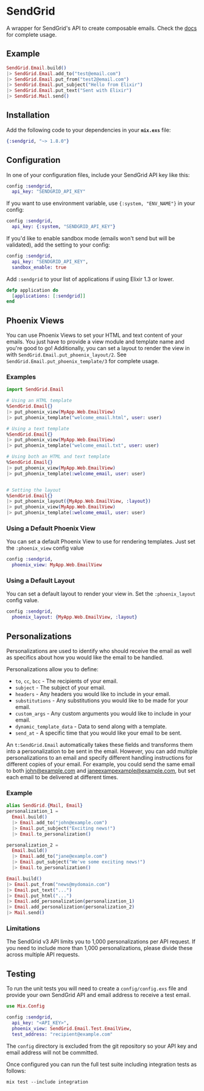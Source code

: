 # SendGrid

A wrapper for SendGrid's API to create composable emails.
Check the [docs](https://hexdocs.pm/sendgrid/) for complete usage.

## Example

```elixir
SendGrid.Email.build()
|> SendGrid.Email.add_to("test@email.com")
|> SendGrid.Email.put_from("test2@email.com")
|> SendGrid.Email.put_subject("Hello from Elixir")
|> SendGrid.Email.put_text("Sent with Elixir")
|> SendGrid.Mail.send()
```

## Installation

Add the following code to your dependencies in your **`mix.exs`** file:

```elixir
{:sendgrid, "~> 1.8.0"}
```

## Configuration

In one of your configuration files, include your SendGrid API key like this:

```elixir
config :sendgrid,
  api_key: "SENDGRID_API_KEY"
```

If you want to use environment variable, use `{:system, "ENV_NAME"}` in your config:

```elixir
config :sendgrid,
  api_key: {:system, "SENDGRID_API_KEY"}
```

If you'd like to enable sandbox mode (emails won't send but will be validated), add the setting to your config:

```elixir
config :sendgrid,
  api_key: "SENDGRID_API_KEY",
  sandbox_enable: true
```

Add `:sendgrid` to your list of applications if using Elixir 1.3 or lower.

```elixir
defp application do
  [applications: [:sendgrid]]
end
```

## Phoenix Views

You can use Phoenix Views to set your HTML and text content of your emails. You just have
to provide a view module and template name and you're good to go! Additionally, you can set
a layout to render the view in with `SendGrid.Email.put_phoenix_layout/2`. See `SendGrid.Email.put_phoenix_template/3`
for complete usage.

### Examples

```elixir
import SendGrid.Email

# Using an HTML template
%SendGrid.Email{}
|> put_phoenix_view(MyApp.Web.EmailView)
|> put_phoenix_template("welcome_email.html", user: user)

# Using a text template
%SendGrid.Email{}
|> put_phoenix_view(MyApp.Web.EmailView)
|> put_phoenix_template("welcome_email.txt", user: user)

# Using both an HTML and text template
%SendGrid.Email{}
|> put_phoenix_view(MyApp.Web.EmailView)
|> put_phoenix_template(:welcome_email, user: user)


# Setting the layout
%SendGrid.Email{}
|> put_phoenix_layout({MyApp.Web.EmailView, :layout})
|> put_phoenix_view(MyApp.Web.EmailView)
|> put_phoenix_template(:welcome_email, user: user)
```

### Using a Default Phoenix View

You can set a default Phoenix View to use for rendering templates. Just set the `:phoenix_view` config value

```elixir
config :sendgrid,
  phoenix_view: MyApp.Web.EmailView
```

### Using a Default Layout

You can set a default layout to render your view in. Set the `:phoenix_layout` config value.

```elixir
config :sendgrid,
  phoenix_layout: {MyApp.Web.EmailView, :layout}
```

## Personalizations

Personalizations are used to identify who should receive the email as well as specifics about how you would like the email to be handled.

Personalizations allow you to define:

- `to`, `cc`, `bcc` - The recipients of your email.
- `subject` - The subject of your email.
- `headers` - Any headers you would like to include in your email.
- `substitutions` - Any substitutions you would like to be made for your email.
- `custom_args` - Any custom arguments you would like to include in your email.
- `dynamic_template_data` - Data to send along with a template.
- `send_at` - A specific time that you would like your email to be sent.

An `t:SendGrid.Email` automatically takes these fields and transforms them into a personalization to be sent in the email. However, you can add multiple personalizations to an email and specify different handling instructions for different copies of your email. For example, you could send the same email to both <john@example.com> and <janeexampexample@example.com>, but set each email to be delivered at different times.

### Example

```elixir
alias SendGrid.{Mail, Email}
personalization_1 =
  Email.build()
  |> Email.add_to("john@example.com")
  |> Email.put_subject("Exciting news!")
  |> Email.to_personalization()

personalization_2 =
  Email.build()
  |> Email.add_to("jane@example.com")
  |> Email.put_subject("We've some exciting news!")
  |> Email.to_personalization()

Email.build()
|> Email.put_from("news@mydomain.com")
|> Email.put_text("...")
|> Email.put_html("...")
|> Email.add_personalization(personalization_1)
|> Email.add_personalization(personalization_2)
|> Mail.send()
```

### Limitations

The SendGrid v3 API limits you to 1,000 personalizations per API request. If you need to include more than 1,000 personalizations, please divide these across multiple API requests.

## Testing

To run the unit tests you will need to create a `config/config.exs` file and provide your own SendGrid API and email address to receive a test email.

```elixir
use Mix.Config

config :sendgrid,
  api_key: "<API_KEY>",
  phoenix_view: SendGrid.Email.Test.EmailView,
  test_address: "recipient@example.com"
```

The `config` directory is excluded from the git repository so your API key and email address will not be committed.

Once configured you can run the full test suite including integration tests as follows:

```console
mix test --include integration
```
